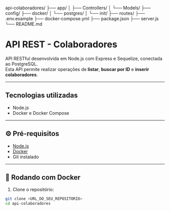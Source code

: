 api-colaboradores/
├── app/
│   ├── Controllers/
│   └── Models/
├── config/
├── docker/
│   └── postgres/
│       └── init/
├── routes/
├── .env.example
├── docker-compose.yml
├── package.json
├── server.js
└── README.md
# API REST - Colaboradores

API RESTful desenvolvida em Node.js com Express e Sequelize, conectada ao PostgreSQL.  
Esta API permite realizar operações de **listar**, **buscar por ID** e **inserir colaboradores**.

---

## Tecnologias utilizadas

- Node.js
- Docker e Docker Compose
---

## ⚙️ Pré-requisitos

- [Node.js](https://nodejs.org/)
- [Docker](https://www.docker.com/) 
- Git instalado

---

## 🐳 Rodando com Docker

1. Clone o repositório:

```bash
git clone <URL_DO_SEU_REPOSITORIO>
cd api-colaboradores
